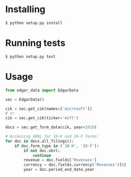# Installing

`$ python setup.py install`

# Running tests

`$ python setup.py test`

# Usage

```python
from edgar_data import EdgarData

sec = EdgarData()

cik = sec.get_cik(names=['microsoft'])
# or
cik = sec.get_cik(ticker='msft')

docs = sec.get_form_data(cik, year=2010)

# Accessing XBRL for 10-K and 20-F forms:
for doc in docs.all_filings():
    if doc.form_type in ('10-K', '20-F'):
        if not doc.xbrl:
            continue
        revenue = doc.fields['Revenues']
        currency = doc.fields.currency('Revenues')[0]
        year = doc.period_end_date.year
```

